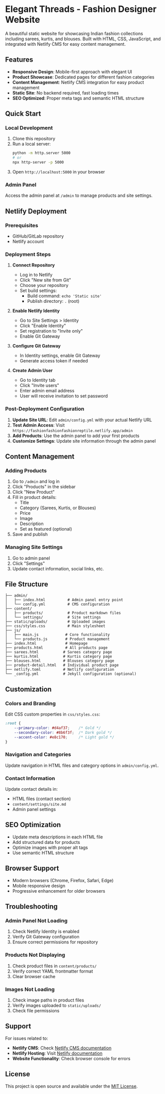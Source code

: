 # Elegant Threads - Fashion Designer Website

A beautiful static website for showcasing Indian fashion collections including sarees, kurtis, and blouses. Built with HTML, CSS, JavaScript, and integrated with Netlify CMS for easy content management.

## Features

- **Responsive Design**: Mobile-first approach with elegant UI
- **Product Showcase**: Dedicated pages for different fashion categories
- **Content Management**: Netlify CMS integration for easy product management
- **Static Site**: No backend required, fast loading times
- **SEO Optimized**: Proper meta tags and semantic HTML structure

## Quick Start

### Local Development

1. Clone this repository
2. Run a local server:
   ```bash
   python -m http.server 5000
   # or
   npx http-server -p 5000
   ```
3. Open `http://localhost:5000` in your browser

### Admin Panel

Access the admin panel at `/admin` to manage products and site settings.

## Netlify Deployment

### Prerequisites

- GitHub/GitLab repository
- Netlify account

### Deployment Steps

1. **Connect Repository**
   - Log in to Netlify
   - Click "New site from Git"
   - Choose your repository
   - Set build settings:
     - Build command: `echo 'Static site'`
     - Publish directory: `.` (root)

2. **Enable Netlify Identity**
   - Go to Site Settings > Identity
   - Click "Enable Identity"
   - Set registration to "Invite only"
   - Enable Git Gateway

3. **Configure Git Gateway**
   - In Identity settings, enable Git Gateway
   - Generate access token if needed

4. **Create Admin User**
   - Go to Identity tab
   - Click "Invite users"
   - Enter admin email address
   - User will receive invitation to set password

### Post-Deployment Configuration

1. **Update Site URL**: Edit `admin/config.yml` with your actual Netlify URL
2. **Test Admin Access**: Visit `https://fashionfashionfashionreptile.netlify.app/admin`
3. **Add Products**: Use the admin panel to add your first products
4. **Customize Settings**: Update site information through the admin panel

## Content Management

### Adding Products

1. Go to `/admin` and log in
2. Click "Products" in the sidebar
3. Click "New Product"
4. Fill in product details:
   - Title
   - Category (Sarees, Kurtis, or Blouses)
   - Price
   - Image
   - Description
   - Set as featured (optional)
5. Save and publish

### Managing Site Settings

1. Go to admin panel
2. Click "Settings"
3. Update contact information, social links, etc.

## File Structure

```
├── admin/
│   ├── index.html          # Admin panel entry point
│   └── config.yml          # CMS configuration
├── content/
│   ├── products/           # Product markdown files
│   └── settings/           # Site settings
├── static/uploads/         # Uploaded images
├── css/styles.css          # Main stylesheet
├── js/
│   ├── main.js            # Core functionality
│   └── products.js        # Product management
├── index.html             # Homepage
├── products.html          # All products page
├── sarees.html           # Sarees category page
├── kurtis.html           # Kurtis category page
├── blouses.html          # Blouses category page
├── product-detail.html   # Individual product page
├── netlify.toml          # Netlify configuration
└── _config.yml           # Jekyll configuration (optional)
```

## Customization

### Colors and Branding

Edit CSS custom properties in `css/styles.css`:

```css
:root {
    --primary-color: #d4af37;    /* Gold */
    --secondary-color: #8b6f3f;  /* Dark gold */
    --accent-color: #e8c170;     /* Light gold */
}
```

### Navigation and Categories

Update navigation in HTML files and category options in `admin/config.yml`.

### Contact Information

Update contact details in:
- HTML files (contact section)
- `content/settings/site.md`
- Admin panel settings

## SEO Optimization

- Update meta descriptions in each HTML file
- Add structured data for products
- Optimize images with proper alt tags
- Use semantic HTML structure

## Browser Support

- Modern browsers (Chrome, Firefox, Safari, Edge)
- Mobile responsive design
- Progressive enhancement for older browsers

## Troubleshooting

### Admin Panel Not Loading

1. Check Netlify Identity is enabled
2. Verify Git Gateway configuration
3. Ensure correct permissions for repository

### Products Not Displaying

1. Check product files in `content/products/`
2. Verify correct YAML frontmatter format
3. Clear browser cache

### Images Not Loading

1. Check image paths in product files
2. Verify images uploaded to `static/uploads/`
3. Check file permissions

## Support

For issues related to:
- **Netlify CMS**: Check [Netlify CMS documentation](https://www.netlifycms.org/docs/)
- **Netlify Hosting**: Visit [Netlify documentation](https://docs.netlify.com/)
- **Website Functionality**: Check browser console for errors

## License

This project is open source and available under the [MIT License](LICENSE).